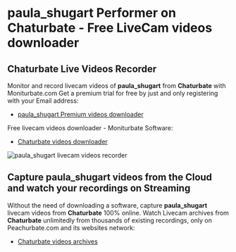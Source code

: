 # paula_shugart Performer on Chaturbate - Free LiveCam videos downloader

## Chaturbate Live Videos Recorder

Monitor and record livecam videos of **paula_shugart** from **Chaturbate** with Moniturbate.com
Get a premium trial for free by just and only registering with your Email address:
* [paula_shugart Premium videos downloader](https://moniturbate.com/request-demo-licence-key.html)

Free livecam videos downloader - Moniturbate Software:
* [Chaturbate videos downloader](https://moniturbate.com/moniturbate-download-software.html)

![paula_shugart livecam videos recorder](https://peachurnet.com/templates/moniturbate-software.png)


## Capture paula_shugart videos from the Cloud and watch your recordings on Streaming

Without the need of downloading a software, capture **paula_shugart** livecam videos from **Chaturbate** 100% online.
Watch Livecam archives from **Chaturbate** unlimitedly from thousands of existing recordings, only on Peachurbate.com and its websites network:
* [Chaturbate videos archives](https://peachurnet.com/)